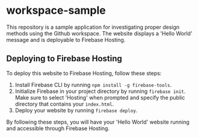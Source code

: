 # workspace-sample

This repository is a sample application for investigating proper design methods using the Github workspace. The website displays a 'Hello World' message and is deployable to Firebase Hosting.

## Deploying to Firebase Hosting

To deploy this website to Firebase Hosting, follow these steps:

1. Install Firebase CLI by running `npm install -g firebase-tools`.
2. Initialize Firebase in your project directory by running `firebase init`. Make sure to select 'Hosting' when prompted and specify the public directory that contains your `index.html`.
3. Deploy your website by running `firebase deploy`.

By following these steps, you will have your 'Hello World' website running and accessible through Firebase Hosting.
